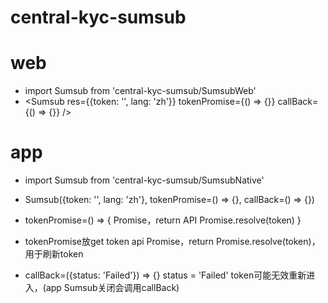 # central-kyc-sumsub

# web
- import Sumsub from 'central-kyc-sumsub/SumsubWeb'
- <Sumsub res={{token: '', lang: 'zh'}} tokenPromise={() => {}} callBack={() => {}} />

# app
- import Sumsub from 'central-kyc-sumsub/SumsubNative'
- Sumsub({token: '', lang: 'zh'}, tokenPromise=() => {}, callBack=() => {})


- tokenPromise=() => { Promise，return API Promise.resolve(token) }
- tokenPromise放get token api Promise，return Promise.resolve(token)，用于刷新token

- callBack=({status: 'Failed'}) => {} status = 'Failed' token可能无效重新进入，(app Sumsub关闭会调用callBack)
